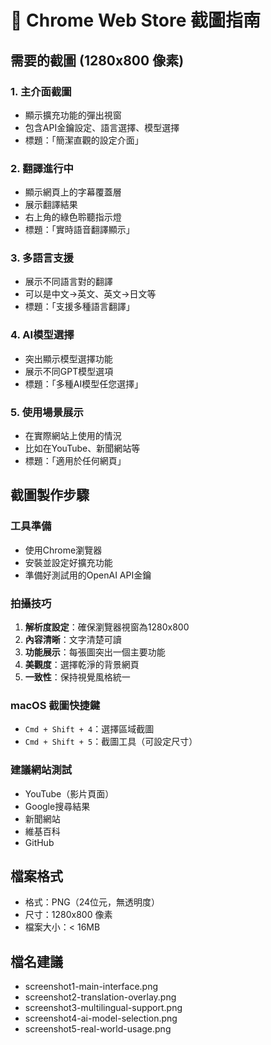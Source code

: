 # 📸 Chrome Web Store 截圖指南

## 需要的截圖 (1280x800 像素)

### 1. **主介面截圖**
- 顯示擴充功能的彈出視窗
- 包含API金鑰設定、語言選擇、模型選擇
- 標題：「簡潔直觀的設定介面」

### 2. **翻譯進行中**
- 顯示網頁上的字幕覆蓋層
- 展示翻譯結果
- 右上角的綠色聆聽指示燈
- 標題：「實時語音翻譯顯示」

### 3. **多語言支援**
- 展示不同語言對的翻譯
- 可以是中文→英文、英文→日文等
- 標題：「支援多種語言翻譯」

### 4. **AI模型選擇**
- 突出顯示模型選擇功能
- 展示不同GPT模型選項
- 標題：「多種AI模型任您選擇」

### 5. **使用場景展示**
- 在實際網站上使用的情況
- 比如在YouTube、新聞網站等
- 標題：「適用於任何網頁」

## 截圖製作步驟

### 工具準備
- 使用Chrome瀏覽器
- 安裝並設定好擴充功能
- 準備好測試用的OpenAI API金鑰

### 拍攝技巧
1. **解析度設定**：確保瀏覽器視窗為1280x800
2. **內容清晰**：文字清楚可讀
3. **功能展示**：每張圖突出一個主要功能
4. **美觀度**：選擇乾淨的背景網頁
5. **一致性**：保持視覺風格統一

### macOS 截圖快捷鍵
- `Cmd + Shift + 4`：選擇區域截圖
- `Cmd + Shift + 5`：截圖工具（可設定尺寸）

### 建議網站測試
- YouTube（影片頁面）
- Google搜尋結果
- 新聞網站
- 維基百科
- GitHub

## 檔案格式
- 格式：PNG（24位元，無透明度）
- 尺寸：1280x800 像素
- 檔案大小：< 16MB

## 檔名建議
- screenshot1-main-interface.png
- screenshot2-translation-overlay.png
- screenshot3-multilingual-support.png
- screenshot4-ai-model-selection.png
- screenshot5-real-world-usage.png

